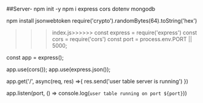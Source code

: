 ##Server-
npm init -y
npm i express cors dotenv mongodb


npm install jsonwebtoken
 require('crypto').randomBytes(64).toString('hex')


>>> index.js>>>>>>
const express = require('express')
const cors = require('cors')
const port = process.env.PORT || 5000;

const app = express();

app.use(cors());
app.use(express.json());


app.get('/', async(req, res) =>{
    res.send('user table server is running')
})

app.listen(port, () => console.log(`user table running on port ${port}`))